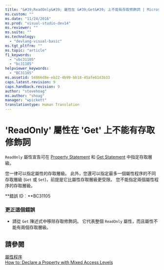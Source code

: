 ```yaml
---
title: "&#39;ReadOnly&#39; 屬性在 &#39;Get&#39; 上不能有存取修飾詞 | Microsoft Docs"
ms.custom: ""
ms.date: "11/24/2016"
ms.prod: "visual-studio-dev14"
ms.reviewer: ""
ms.suite: ""
ms.technology: 
  - "devlang-visual-basic"
ms.tgt_pltfrm: ""
ms.topic: "article"
f1_keywords: 
  - "vbc31105"
  - "bc31105"
helpviewer_keywords: 
  - "BC31105"
ms.assetid: 54066d8e-eb22-4b99-bb18-45afe61d3b33
caps.latest.revision: 9
caps.handback.revision: 9
author: "stevehoag"
ms.author: "shoag"
manager: "wpickett"
translationtype: Human Translation
---
```

# &#39;ReadOnly&#39; 屬性在 &#39;Get&#39; 上不能有存取修飾詞
`ReadOnly` 屬性宣告可在 [Property Statement](../../visual-basic/language-reference/statements/property-statement.md) 和 [Get Statement](../../visual-basic/language-reference/statements/get-statement.md) 中指定存取層級。  
  
 您一律可以指定屬性的存取層級。 此外，您還可以指定最多一個屬性程序的不同存取層級 \(`Get` 或 `Set`\)，前提是它比屬性存取層級更受限。 您不能指定兩個屬性程序的存取層級。  
  
 **錯誤 ID︰**BC31105  
  
### 更正這個錯誤  
  
-   請從 `Get` 陳述式中移除存取修飾詞。 它代表整個 `ReadOnly` 屬性，而且屬性不能有兩個存取層級。  
  
## 請參閱  
 [屬性程序](../../visual-basic/programming-guide/language-features/procedures/property-procedures.md)   
 [How to: Declare a Property with Mixed Access Levels](../../visual-basic/programming-guide/language-features/procedures/how-to-declare-a-property-with-mixed-access-levels.md)